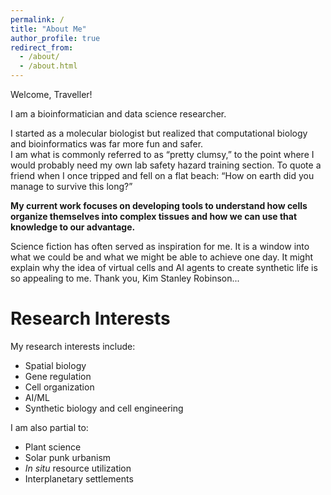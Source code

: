 ```yaml
---
permalink: /
title: "About Me"
author_profile: true
redirect_from: 
  - /about/
  - /about.html
---
```





Welcome, Traveller!

I am a bioinformatician and data science researcher.

I started as a molecular biologist but realized that computational biology and bioinformatics was far more fun and safer.  
I am what is commonly referred to as “pretty clumsy,” to the point where I would probably need my own lab safety hazard training section. To quote a friend when I once tripped and fell on a flat beach: “How on earth did you manage to survive this long?”

**My current work focuses on developing tools to understand how cells organize themselves into complex tissues and how we can use that knowledge to our advantage.**


Science fiction has often served as inspiration for me. It is a window into what we could be and what we might be able to achieve one day.  It might explain why the idea of virtual cells and AI agents to create synthetic life is so appealing to me. Thank you, Kim Stanley Robinson...

# Research Interests

My research interests include:

- Spatial biology  
- Gene regulation  
- Cell organization  
- AI/ML  
- Synthetic biology and cell engineering  

I am also partial to:

- Plant science  
- Solar punk urbanism  
- *In situ* resource utilization  
- Interplanetary settlements

